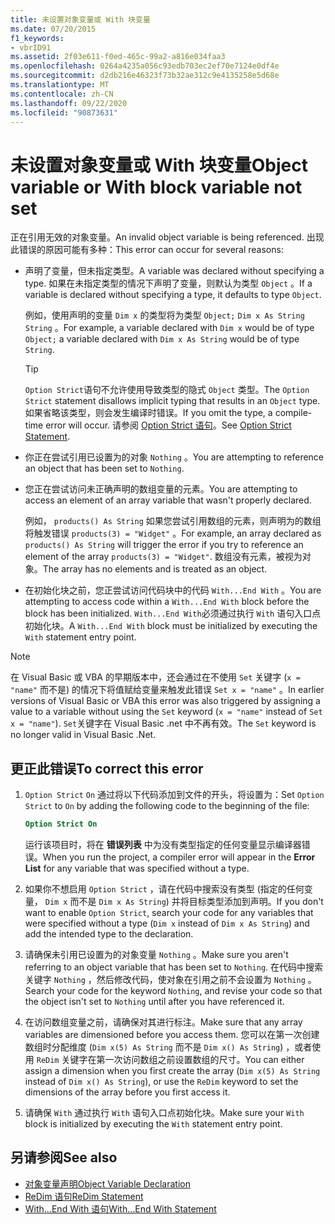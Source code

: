 ```yaml
---
title: 未设置对象变量或 With 块变量
ms.date: 07/20/2015
f1_keywords:
- vbrID91
ms.assetid: 2f03e611-f0ed-465c-99a2-a816e034faa3
ms.openlocfilehash: 0264a4235a056c93edb703ec2ef70e7124e0df4e
ms.sourcegitcommit: d2db216e46323f73b32ae312c9e4135258e5d68e
ms.translationtype: MT
ms.contentlocale: zh-CN
ms.lasthandoff: 09/22/2020
ms.locfileid: "90873631"
---
```

# <a name="object-variable-or-with-block-variable-not-set"></a><span data-ttu-id="e9ee9-102">未设置对象变量或 With 块变量</span><span class="sxs-lookup"><span data-stu-id="e9ee9-102">Object variable or With block variable not set</span></span>

<span data-ttu-id="e9ee9-103">正在引用无效的对象变量。</span><span class="sxs-lookup"><span data-stu-id="e9ee9-103">An invalid object variable is being referenced.</span></span>   <span data-ttu-id="e9ee9-104">出现此错误的原因可能有多种：</span><span class="sxs-lookup"><span data-stu-id="e9ee9-104">This error can occur for several reasons:</span></span>

- <span data-ttu-id="e9ee9-105">声明了变量，但未指定类型。</span><span class="sxs-lookup"><span data-stu-id="e9ee9-105">A variable was declared without specifying a type.</span></span> <span data-ttu-id="e9ee9-106">如果在未指定类型的情况下声明了变量，则默认为类型 `Object` 。</span><span class="sxs-lookup"><span data-stu-id="e9ee9-106">If a variable is declared without specifying a type, it defaults to type `Object`.</span></span>

    <span data-ttu-id="e9ee9-107">例如，使用声明的变量 `Dim x` 的类型将为类型 `Object;` `Dim x As String` `String` 。</span><span class="sxs-lookup"><span data-stu-id="e9ee9-107">For example, a variable declared with `Dim x` would be of type `Object;` a variable declared with `Dim x As String` would be of type `String`.</span></span>

    > [!TIP]
    > <span data-ttu-id="e9ee9-108">`Option Strict`语句不允许使用导致类型的隐式 `Object` 类型。</span><span class="sxs-lookup"><span data-stu-id="e9ee9-108">The `Option Strict` statement disallows implicit typing that results in an `Object` type.</span></span> <span data-ttu-id="e9ee9-109">如果省略该类型，则会发生编译时错误。</span><span class="sxs-lookup"><span data-stu-id="e9ee9-109">If you omit the type, a compile-time error will occur.</span></span> <span data-ttu-id="e9ee9-110">请参阅 [Option Strict 语句](../statements/option-strict-statement.md)。</span><span class="sxs-lookup"><span data-stu-id="e9ee9-110">See [Option Strict Statement](../statements/option-strict-statement.md).</span></span>

- <span data-ttu-id="e9ee9-111">你正在尝试引用已设置为的对象 `Nothing` 。</span><span class="sxs-lookup"><span data-stu-id="e9ee9-111">You are attempting to reference an object that has been set to `Nothing`.</span></span>

- <span data-ttu-id="e9ee9-112">您正在尝试访问未正确声明的数组变量的元素。</span><span class="sxs-lookup"><span data-stu-id="e9ee9-112">You are attempting to access an element of an array variable that wasn't properly declared.</span></span>

    <span data-ttu-id="e9ee9-113">例如， `products() As String` 如果您尝试引用数组的元素，则声明为的数组将触发错误 `products(3) = "Widget"` 。</span><span class="sxs-lookup"><span data-stu-id="e9ee9-113">For example, an array declared as `products() As String` will trigger the error if you try to reference an element of the array `products(3) = "Widget"`.</span></span> <span data-ttu-id="e9ee9-114">数组没有元素，被视为对象。</span><span class="sxs-lookup"><span data-stu-id="e9ee9-114">The array has no elements and is treated as an object.</span></span>

- <span data-ttu-id="e9ee9-115">在初始化块之前，您正尝试访问代码块中的代码 `With...End With` 。</span><span class="sxs-lookup"><span data-stu-id="e9ee9-115">You are attempting to access code within a `With...End With` block before the block has been initialized.</span></span>   <span data-ttu-id="e9ee9-116">`With...End With`必须通过执行 `With` 语句入口点初始化块。</span><span class="sxs-lookup"><span data-stu-id="e9ee9-116">A `With...End With` block must be initialized by executing the `With` statement entry point.</span></span>

> [!NOTE]
> <span data-ttu-id="e9ee9-117">在 Visual Basic 或 VBA 的早期版本中，还会通过在不使用 `Set` 关键字 (`x = "name"` 而不是) 的情况下将值赋给变量来触发此错误 `Set x = "name"` 。</span><span class="sxs-lookup"><span data-stu-id="e9ee9-117">In earlier versions of Visual Basic or VBA this error was also triggered by assigning a value to a variable without using the `Set` keyword (`x = "name"` instead of `Set x = "name"`).</span></span> <span data-ttu-id="e9ee9-118">`Set`关键字在 Visual Basic .net 中不再有效。</span><span class="sxs-lookup"><span data-stu-id="e9ee9-118">The `Set` keyword is no longer valid in Visual Basic .Net.</span></span>

## <a name="to-correct-this-error"></a><span data-ttu-id="e9ee9-119">更正此错误</span><span class="sxs-lookup"><span data-stu-id="e9ee9-119">To correct this error</span></span>

1. <span data-ttu-id="e9ee9-120">`Option Strict` `On` 通过将以下代码添加到文件的开头，将设置为：</span><span class="sxs-lookup"><span data-stu-id="e9ee9-120">Set `Option Strict` to `On` by adding the following code to the beginning of the file:</span></span>

    ```vb
    Option Strict On
    ```

    <span data-ttu-id="e9ee9-121">运行该项目时，将在 **错误列表** 中为没有类型指定的任何变量显示编译器错误。</span><span class="sxs-lookup"><span data-stu-id="e9ee9-121">When you run the project, a compiler error will appear in the **Error List** for any variable that was specified without a type.</span></span>

2. <span data-ttu-id="e9ee9-122">如果你不想启用 `Option Strict` ，请在代码中搜索没有类型 (指定的任何变量， `Dim x` 而不是 `Dim x As String`) 并将目标类型添加到声明。</span><span class="sxs-lookup"><span data-stu-id="e9ee9-122">If you don't want to enable `Option Strict`, search your code for any variables that were specified without a type (`Dim x` instead of `Dim x As String`) and add the intended type to the declaration.</span></span>

3. <span data-ttu-id="e9ee9-123">请确保未引用已设置为的对象变量 `Nothing` 。</span><span class="sxs-lookup"><span data-stu-id="e9ee9-123">Make sure you aren't referring to  an object variable that has been set to `Nothing`.</span></span>  <span data-ttu-id="e9ee9-124">在代码中搜索关键字 `Nothing` ，然后修改代码，使对象在引用之前不会设置为 `Nothing` 。</span><span class="sxs-lookup"><span data-stu-id="e9ee9-124">Search your code for the keyword `Nothing`, and revise your code so that the object isn't set to `Nothing` until after you have referenced it.</span></span>

4. <span data-ttu-id="e9ee9-125">在访问数组变量之前，请确保对其进行标注。</span><span class="sxs-lookup"><span data-stu-id="e9ee9-125">Make sure that any array  variables are dimensioned before you access them.</span></span> <span data-ttu-id="e9ee9-126">您可以在第一次创建数组时分配维度 (`Dim x(5) As String` 而不是 `Dim x() As String`) ，或者使用 `ReDim` 关键字在第一次访问数组之前设置数组的尺寸。</span><span class="sxs-lookup"><span data-stu-id="e9ee9-126">You can either assign a dimension when you first create the array (`Dim x(5) As String` instead of `Dim x() As String`), or use the `ReDim` keyword to set the dimensions of the array before you first access it.</span></span>

5. <span data-ttu-id="e9ee9-127">请确保 `With` 通过执行 `With` 语句入口点初始化块。</span><span class="sxs-lookup"><span data-stu-id="e9ee9-127">Make sure your `With` block is initialized by executing the `With` statement entry point.</span></span>

## <a name="see-also"></a><span data-ttu-id="e9ee9-128">另请参阅</span><span class="sxs-lookup"><span data-stu-id="e9ee9-128">See also</span></span>

- [<span data-ttu-id="e9ee9-129">对象变量声明</span><span class="sxs-lookup"><span data-stu-id="e9ee9-129">Object Variable Declaration</span></span>](../../programming-guide/language-features/variables/object-variable-declaration.md)
- [<span data-ttu-id="e9ee9-130">ReDim 语句</span><span class="sxs-lookup"><span data-stu-id="e9ee9-130">ReDim Statement</span></span>](../statements/redim-statement.md)
- [<span data-ttu-id="e9ee9-131">With...End With 语句</span><span class="sxs-lookup"><span data-stu-id="e9ee9-131">With...End With Statement</span></span>](../statements/with-end-with-statement.md)
